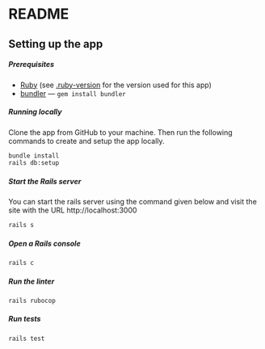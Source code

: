 # README

## Setting up the app
##### Prerequisites

- [Ruby](https://ruby-doc.org/) (see [.ruby-version](./.ruby-version) for the version used for this app)
- [bundler](https://bundler.io/) — `gem install bundler`

##### Running locally

Clone the app from GitHub to your machine. 
Then run the following commands to create and setup the app locally.

```bash
bundle install
rails db:setup
```

##### Start the Rails server

You can start the rails server using the command given below and visit the site with the URL http://localhost:3000

```ruby
rails s
```

##### Open a Rails console

```ruby
rails c
```

##### Run the linter

```bash
rails rubocop
```

##### Run tests
```bash
rails test
```